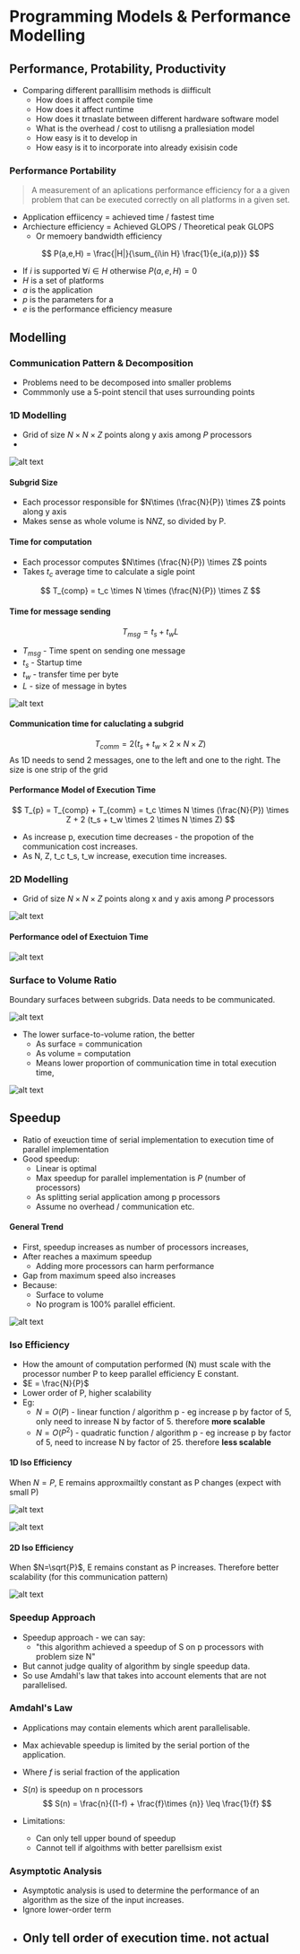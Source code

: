 # Programming Models & Performance Modelling

## Performance, Protability, Productivity
- Comparing different paralllisim methods is diifficult
  - How does it affect compile time
  - How does it affect runtime
  - How does it trnaslate between different hardware software model
  - What is the overhead / cost to utilisng a prallesiation model
  - How easy is it to develop in
  - How easy is it to incorporate into already exisisin code

### Performance Portability
> A measurement of an aplications performance efficiency for a a given problem that can be executed correctly on all platforms in a given set.
- Application effiicency = achieved time / fastest time
- Archiecture efficiency = Achieved GLOPS / Theoretical peak GLOPS
    - Or memoery bandwidth efficiency

$$
P(a,e,H) = \frac{|H|}{\sum_{i\in H} \frac{1}{e_i(a,p)}} 
$$

- If $i$ is supported $\forall i \in H$ otherwise $P(a,e,H) = 0$
- $H$ is a set of platforms
- $a$ is the application
- $p$ is the parameters for a
- $e$ is the performance efficiency measure



## Modelling

### Communication Pattern & Decomposition
- Problems need to be decomposed into smaller problems
- Commmonly use a 5-point stencil that uses surrounding points
  


### 1D Modelling
- Grid of size $N \times N \times Z$ points along y axis among $P$ processors
- 
![alt text](imgs/programming_models_performance_modelling/image.png)

#### Subgrid Size
- Each processor responsible for $N\times (\frac{N}{P}) \times Z$ points along y axis
- Makes sense as whole volume is N*N*Z, so divided by P.

#### Time for computation
- Each processor computes $N\times (\frac{N}{P}) \times Z$ points
- Takes $t_c$ average time to calculate a sigle point

$$
T_{comp} = t_c \times N \times (\frac{N}{P}) \times Z
$$

#### Time for message sending
$$
T_{msg} = t_s + t_{w} L
$$

- $T_{msg}$ - Time spent on sending one message
- $t_s$ - Startup time
- $t_w$ - transfer time per byte
- $L$ - size of message in bytes

![alt text](imgs/programming_models_performance_modelling/image-1.png)


#### Communication time for caluclating a subgrid 
$$
T_{comm} = 2 (t_s + t_w \times 2 \times N \times Z)
$$
As 1D needs to send 2 messages, one to the left and one to the right. The size is one strip of the grid 


#### Performance Model of Execution Time
$$
T_{p} = T_{comp} + T_{comm} = t_c \times N \times (\frac{N}{P}) \times Z + 2 (t_s + t_w \times 2 \times N \times Z)
$$

- As increase p, execution time decreases - the propotion of the communication cost increases.
- As N, Z, t_c t_s, t_w increase, execution time increases.


### 2D Modelling
- Grid of size $N \times N \times Z$ points along x and y axis among $P$ processors

![alt text](imgs/programming_models_performance_modelling/image-2.png)


#### Performance odel of Exectuion Time

![alt text](imgs/programming_models_performance_modelling/image-3.png)


### Surface to Volume Ratio
Boundary surfaces between subgrids. Data needs to be communicated. 

![alt text](imgs/programming_models_performance_modelling/image-4.png)

- The lower surface-to-volume ration, the better
  - As surface = communication
  - As volume = computation
  - Means lower proportion of communication time in total execution time,

![alt text](imgs/programming_models_performance_modelling/image-5.png)


## Speedup
- Ratio of exeuction time of serial implementation to execution time of parallel implementation
- Good speedup:
  - Linear is optimal
  - Max speedup for parallel implementation is $P$ (number of processors)
  - As splitting serial application among p processors
  - Assume no overhead / communication etc.
  
#### General Trend
- First, speedup increases as number of processors increases,
- After reaches a maximum speedup
  - Adding more processors can harm performance
- Gap from maximum speed also increases
- Because:
  - Surface to volume
  - No program is 100% parallel efficient.

![alt text](imgs/programming_models_performance_modelling/image-6.png)


### Iso Efficiency
- How the amount of computation performed (N) must scale with the processor number P to keep parallel efficiency E constant.
- $E = \frac{N}{P}$
- Lower order of P, higher scalability
- Eg:
  - $N = O(P)$ - linear function / algorithm p - eg increase p by factor of 5, only need to inrease N by factor of 5. therefore **more scalable**
  - $N = O(P^2)$ - quadratic function / algorithm p - eg increase p by factor of 5, need to increase N by factor of 25. therefore **less scalable**

#### 1D Iso Efficiency
When $N=P$, E remains approxmailtly constant as P changes (expect with small P)

![alt text](imgs/programming_models_performance_modelling/image-7.png)

![alt text](imgs/programming_models_performance_modelling/image-8.png)

#### 2D Iso Efficiency
When $N=\sqrt{P}$, E remains constant as P increases. Therefore better scalability (for this communication pattern)

![alt text](imgs/programming_models_performance_modelling/image-9.png)

### Speedup Approach
- Speedup approach - we can say:
  - "this algorithm achieved a speedup of S on p processors with problem size N"
- But cannot judge quality of algorithm by single speedup data.
- So use Amdahl's law that takes into account elements that are not parallelised.


### Amdahl's Law
- Applications may contain elements which arent parallelisable.
- Max achievable speedup is limited by the serial portion of the application.
- Where $f$ is serial fraction of the application
- $S(n)$ is speedup on n processors
$$
S(n) = \frac{n}{(1-f) + \frac{f}\times {n}} \leq \frac{1}{f} 
$$

- Limitations:
  - Can only tell upper bound of speedup
  - Cannot tell if algoithms with better parellsism exist

### Asymptotic Analysis
- Asymptotic analysis is used to determine the performance of an algorithm as the size of the input increases.
- Ignore lower-order term
- Only tell order of execution time. not actual
  - 